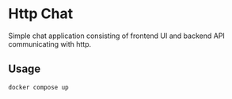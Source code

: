 # Http Chat

Simple chat application consisting of frontend UI and backend API communicating with http.

## Usage

```
docker compose up
```
